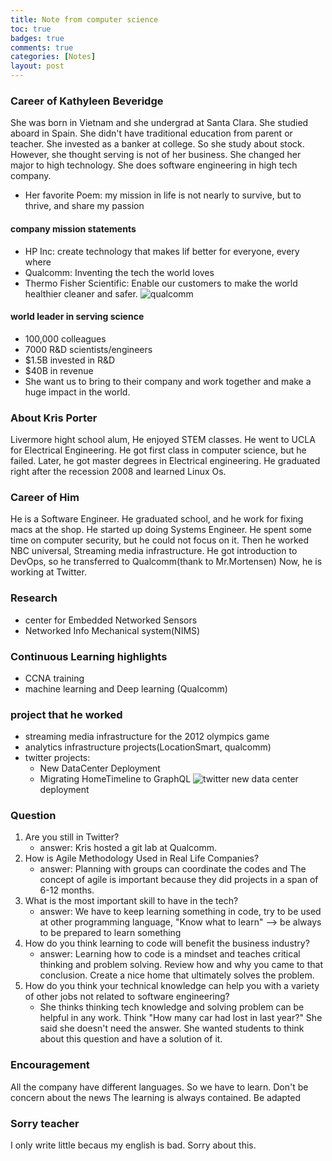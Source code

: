 ```yaml
---
title: Note from computer science
toc: true
badges: true
comments: true
categories: [Notes]
layout: post
---
```

### Career of Kathyleen Beveridge
She was born in Vietnam and she undergrad at Santa Clara. She studied aboard in Spain. She didn't have traditional education from parent or teacher. She invested as a banker at college. So she study about stock. However, she thought serving is not of her business. She changed her major to high technology.  She does software engineering in high tech company. 
- Her favorite Poem: my mission in life is not nearly to survive, but to thrive, and share my passion
#### company mission statements
- HP Inc: create technology that makes lif better for everyone, every where
- Qualcomm: Inventing the tech the world loves
- Thermo Fisher Scientific: Enable our customers to make the world healthier cleaner and safer.
![qualcomm](https://cdn.arstechnica.net/wp-content/uploads/2019/12/qualcomm-snapdragon-865-5g-mobile-platform-hero-image-800x450.png)
#### world leader in serving science
- 100,000 colleagues
- 7000 R&D scientists/engineers
- $1.5B invested in R&D
- $40B in revenue
- She want us to bring to their company and work together and make a huge impact in the world.

### About Kris Porter
Livermore hight school alum, He enjoyed STEM classes. He went to UCLA for Electrical Engineering. He got first class in computer science, but he failed. Later, he got master degrees in Electrical engineering. He graduated right after the recession 2008 and learned Linux Os. 
### Career of Him
He is a Software Engineer. He graduated school, and he work for fixing macs at the shop. He started up doing Systems Engineer. He spent some time on computer security, but he could not focus on it. Then he worked NBC universal, Streaming media infrastructure. He got introduction to DevOps, so he transferred to Qualcomm(thank to Mr.Mortensen) Now, he is working at Twitter. 

### Research 
- center for Embedded Networked Sensors
- Networked Info Mechanical system(NIMS)

### Continuous Learning highlights
- CCNA training
- machine learning and Deep learning (Qualcomm)

### project that he worked
- streaming media infrastructure for the 2012 olympics game
- analytics infrastructure projects(LocationSmart, qualcomm)
- twitter projects:
    - New DataCenter Deployment
    - Migrating HomeTimeline to GraphQL
![twitter](https://encrypted-tbn0.gstatic.com/images?q=tbn:ANd9GcSLaEQbIvZUr-WDBdI8Yr-8uRYUQJBrkPpEa2fJ4c8Ts_ttQmf2bNpmxiMhXijLLLwqXKo&usqp=CAU)
new data center deployment

### Question
1. Are you still in Twitter?
    - answer: Kris hosted a git lab at Qualcomm.
2. How is Agile Methodology Used in Real Life Companies?
    -  answer: Planning with groups can coordinate the codes and The concept of agile is important because they did projects in a span of 6-12 months. 
3. What is the most important skill to have in the tech?
    - answer: We have to keep learning something in code, try to be used at other programming language, "Know what to learn" --> be always to be prepared to learn something
4. How do you think learning to code will benefit the business industry?
    - answer: Learning how to code is a mindset and teaches critical thinking and problem solving. Review how and why you came to that conclusion. Create a nice home that ultimately solves the problem.
5. How do you think your technical knowledge can help you with a variety of other jobs not related to software engineering?
    - She thinks thinking tech knowledge and solving problem can be helpful in any work. Think "How many car had lost in last year?" She said she doesn't need the answer. She wanted students to think about this question and have a solution of it.

### Encouragement
All the company have different languages. So we have to learn.
Don't be concern about the news
The learning is always contained.
Be adapted
### Sorry teacher 
I only write little becaus my english is bad. Sorry about this. 


